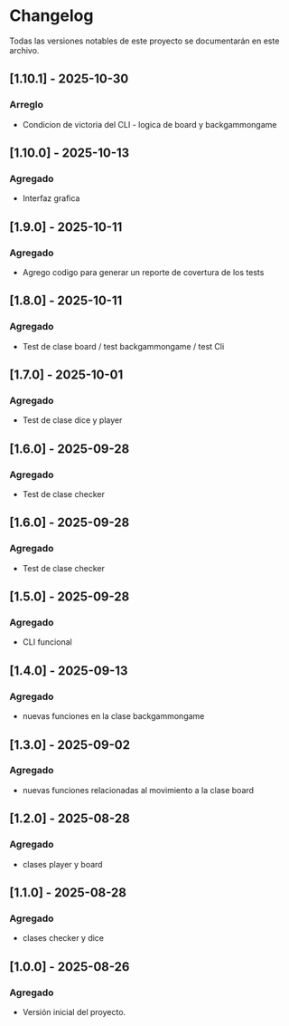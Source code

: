 # Changelog
Todas las versiones notables de este proyecto se documentarán en este archivo.

## [1.10.1] - 2025-10-30
### Arreglo
- Condicion de victoria del CLI - logica de board y backgammongame

## [1.10.0] - 2025-10-13
### Agregado
- Interfaz grafica

## [1.9.0] - 2025-10-11
### Agregado
- Agrego codigo para generar un reporte de covertura de los tests

## [1.8.0] - 2025-10-11
### Agregado
- Test de clase board / test backgammongame / test Cli

## [1.7.0] - 2025-10-01
### Agregado
- Test de clase dice y player

## [1.6.0] - 2025-09-28
### Agregado
- Test de clase checker

## [1.6.0] - 2025-09-28
### Agregado
- Test de clase checker

## [1.5.0] - 2025-09-28
### Agregado
- CLI funcional

## [1.4.0] - 2025-09-13
### Agregado
- nuevas funciones en la clase backgammongame

## [1.3.0] - 2025-09-02
### Agregado
- nuevas funciones relacionadas al movimiento a la clase board

## [1.2.0] - 2025-08-28
### Agregado
- clases player y board

## [1.1.0] - 2025-08-28
### Agregado
- clases checker y dice

## [1.0.0] - 2025-08-26
### Agregado
- Versión inicial del proyecto.
